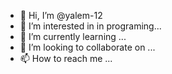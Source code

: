 - 👋 Hi, I’m @yalem-12
- 👀 I’m interested in  in programing...
- 🌱 I’m currently learning  ...
- 💞️ I’m looking to collaborate on ...
- 📫 How to reach me ...

<!---
yalem-12/yalem-12 is a ✨ special ✨ repository because its `README.md` (this file) appears on your GitHub profile.
You can click the Preview link to take a look at your changes.
--->
